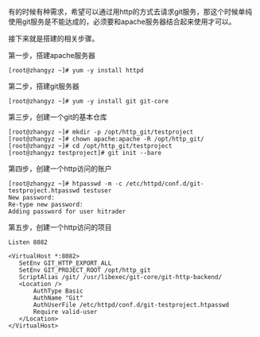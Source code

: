 
有的时候有种需求，希望可以通过用http的方式去请求git服务，那这个时候单纯使用git服务是不能达成的，必须要和apache服务器结合起来使用才可以。

接下来就是搭建的相关步骤。

第一步，搭建apache服务器

```
[root@zhangyz ~]# yum -y install httpd
```

第二步，搭建git服务器

```
[root@zhangyz ~]# yum -y install git git-core
```

第三步，创建一个git的基本仓库

```
[root@zhangyz ~]# mkdir -p /opt/http_git/testproject
[root@zhangyz ~]# chown apache:apache -R /opt/http_git/
[root@zhangyz ~]# cd /opt/http_git/testproject
[root@zhangyz testproject]# git init --bare
```

第四步，创建一个http访问的账户

```
[root@zhangyz ~]# htpasswd -m -c /etc/httpd/conf.d/git-testproject.htpasswd testuser
New password: 
Re-type new password: 
Adding password for user hitrader
```

第五步，创建一个http访问的项目

```
Listen 8082

<VirtualHost *:8082>
   SetEnv GIT_HTTP_EXPORT_ALL
   SetEnv GIT_PROJECT_ROOT /opt/http_git
   ScriptAlias /git/ /usr/libexec/git-core/git-http-backend/
   <Location />
       AuthType Basic
       AuthName "Git"
       AuthUserFile /etc/httpd/conf.d/git-testproject.htpasswd
       Require valid-user
   </Location>
</VirtualHost>
```
